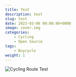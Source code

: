 ```yaml
---
title: Test
description: test
slug: test
date: 2023-03-06 00:00:00+0000
image: cover.img
categories:
    - Cycling
    - Open Source
tags:
    - Buycycle
weight: 1
---
```

![Cycling Route](cover.png)
Test
